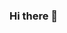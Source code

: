 ### Hi there 👋

<!--
**Samrat-Doi/Samrat-Doi** is a ✨ _special_ ✨ repository because its `README.md` (this file) appears on your GitHub profile.

Here are some ideas to get you started:

- 🔭 I’m currently working on predictive analytics on environment and industries applications of it.
- 🌱 I’m currently learning deep learning.
- 👯 I’m looking to collaborate on predictive analytics.
- 🤔 I’m looking for help with ANN/CNN.
- 💬 Ask me about whatever you feel like.
- 📫 How to reach me: github: Samrat-Doi
                      LinkdIn: Samratdoi
                      Email : Samratdoi@gmail.com
- 😄 Pronouns: He.
- ⚡ Fun fact: People eat to live but I live to eat.
-->
